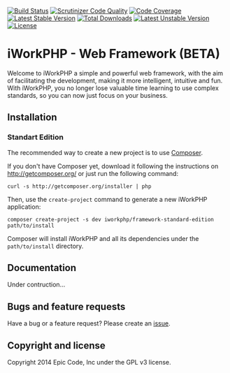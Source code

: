 [![Build Status](https://travis-ci.org/EpicCode/iWorkPHP.svg?branch=master)](https://travis-ci.org/EpicCode/iWorkPHP)
[![Scrutinizer Code Quality](https://scrutinizer-ci.com/g/EpicCode/iWorkPHP/badges/quality-score.png?s=92de3bbf484ab8ebd74101a6c1ddab947eeb4f75)](https://scrutinizer-ci.com/g/EpicCode/iWorkPHP/)
[![Code Coverage](https://scrutinizer-ci.com/g/EpicCode/iWorkPHP/badges/coverage.png?s=046d0d7f21c8f078e87e6d3126dd64a42247ee3e)](https://scrutinizer-ci.com/g/EpicCode/iWorkPHP/)
[![Latest Stable Version](https://poser.pugx.org/iworkphp/framework-standard-edition/v/stable.png)](https://packagist.org/packages/iworkphp/framework-standard-edition) [![Total Downloads](https://poser.pugx.org/iworkphp/framework-standard-edition/downloads.png)](https://packagist.org/packages/iworkphp/framework-standard-edition) [![Latest Unstable Version](https://poser.pugx.org/iworkphp/framework-standard-edition/v/unstable.png)](https://packagist.org/packages/iworkphp/framework-standard-edition) [![License](https://poser.pugx.org/iworkphp/framework-standard-edition/license.png)](https://packagist.org/packages/iworkphp/framework-standard-edition)

iWorkPHP - Web Framework (BETA)
=========================

Welcome to iWorkPHP a simple and powerful web framework, with the aim of facilitating the development, making it more intelligent, intuitive and fun. <br/>
With iWorkPHP, you no longer lose valuable time learning to use complex standards, so you can now just focus on your business.

Installation
-------------------------------

### Standart Edition

The recommended way to create a new project is to use [Composer][1].

If you don't have Composer yet, download it following the instructions on
http://getcomposer.org/ or just run the following command:

    curl -s http://getcomposer.org/installer | php

Then, use the `create-project` command to generate a new iWorkPHP application:

    composer create-project -s dev iworkphp/framework-standard-edition path/to/install

Composer will install iWorkPHP and all its dependencies under the
`path/to/install` directory.

Documentation
-------------------------------

Under contruction...

Bugs and feature requests
-------------------------------

Have a bug or a feature request? Please create an [issue][2].

Copyright and license
-------------------------------

Copyright 2014 Epic Code, Inc under the GPL v3 license.

[1]:  http://getcomposer.org/
[2]:  https://github.com/EpicCode/iWorkPHP/issues
